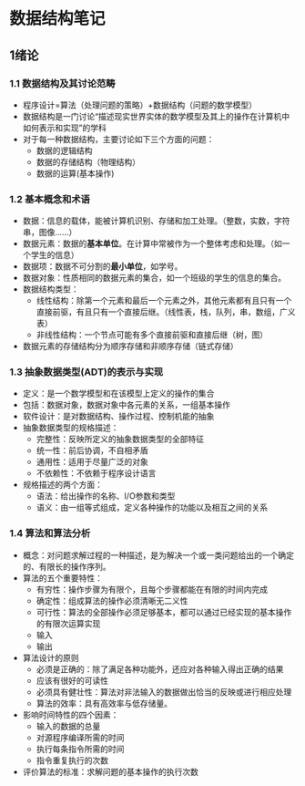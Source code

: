 # 数据结构笔记

## 1绪论

###  1.1 数据结构及其讨论范畴

- 程序设计=算法（处理问题的策略）+数据结构（问题的数学模型）
- 数据结构是一门讨论“描述现实世界实体的数学模型及其上的操作在计算机中如何表示和实现”的学科
- 对于每一种数据结构，主要讨论如下三个方面的问题：
  - 数据的逻辑结构
  - 数据的存储结构（物理结构）
  - 数据的运算(基本操作)

### 1.2 基本概念和术语

- 数据：信息的载体，能被计算机识别、存储和加工处理。（整数，实数，字符串，图像......）
- 数据元素：数据的**基本单位**。在计算中常被作为一个整体考虑和处理。（如一个学生的信息）
- 数据项：数据不可分割的**最小单位**，如学号。
- 数据对象：性质相同的数据元素的集合，如一个班级的学生的信息的集合。
- 数据结构类型：
  - 线性结构：除第一个元素和最后一个元素之外，其他元素都有且只有一个直接前驱，有且只有一个直接后继。（线性表，栈，队列，串，数组，广义表）
  - 非线性结构：一个节点可能有多个直接前驱和直接后继（树，图）
- 数据元素的存储结构分为顺序存储和非顺序存储（链式存储）

### 1.3 抽象数据类型(ADT)的表示与实现

- 定义：是一个数学模型和在该模型上定义的操作的集合
- 包括：数据对象，数据对象中各元素的关系，一组基本操作
- 软件设计：是对数据结构、操作过程、控制机能的抽象
- 抽象数据类型的规格描述：
  - 完整性：反映所定义的抽象数据类型的全部特征
  - 统一性：前后协调，不自相矛盾
  - 通用性：适用于尽量广泛的对象
  - 不依赖性：不依赖于程序设计语言
- 规格描述的两个方面：
  - 语法：给出操作的名称、I/O参数和类型
  - 语义：由一组等式组成，定义各种操作的功能以及相互之间的关系

### 1.4 算法和算法分析

- 概念：对问题求解过程的一种描述，是为解决一个或一类问题给出的一个确定的、有限长的操作序列。
- 算法的五个重要特性：
  - 有穷性：操作步骤为有限个，且每个步骤都能在有限的时间内完成
  - 确定性：组成算法的操作必须清晰无二义性
  - 可行性：算法的全部操作必须足够基本，都可以通过已经实现的基本操作的有限次运算实现
  - 输入
  - 输出
- 算法设计的原则
  - 必须是正确的：除了满足各种功能外，还应对各种输入得出正确的结果
  - 应该有很好的可读性
  - 必须具有健壮性：算法对非法输入的数据做出恰当的反映或进行相应处理
  - 算法的效率：具有高效率与低存储量。
- 影响时间特性的四个因素：
  - 输入的数据的总量
  - 对源程序编译所需的时间
  - 执行每条指令所需的时间
  - 指令重复执行的次数
- 评价算法的标准：求解问题的基本操作的执行次数





